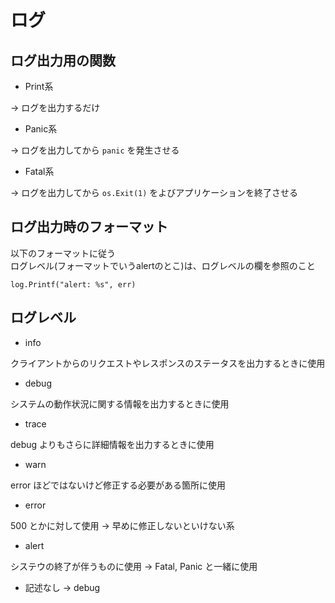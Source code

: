 # ログ

## ログ出力用の関数

* Print系

-> ログを出力するだけ

* Panic系

-> ログを出力してから `panic` を発生させる

* Fatal系

-> ログを出力してから `os.Exit(1)` をよびアプリケーションを終了させる

## ログ出力時のフォーマット

以下のフォーマットに従う  
ログレベル(フォーマットでいうalertのとこ)は、ログレベルの欄を参照のこと

```
log.Printf("alert: %s", err)
```

## ログレベル

* info

クライアントからのリクエストやレスポンスのステータスを出力するときに使用

* debug

システムの動作状況に関する情報を出力するときに使用

* trace

debug よりもさらに詳細情報を出力するときに使用

* warn

error ほどではないけど修正する必要がある箇所に使用

* error

500 とかに対して使用 -> 早めに修正しないといけない系

* alert

システウの終了が伴うものに使用 -> Fatal, Panic と一緒に使用

* 記述なし -> debug